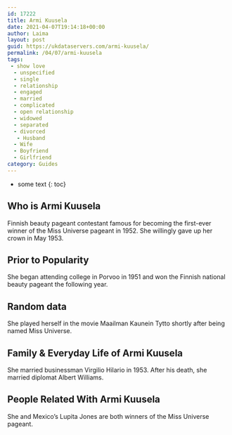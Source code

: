 ```yaml
---
id: 17222
title: Armi Kuusela
date: 2021-04-07T19:14:18+00:00
author: Laima
layout: post
guid: https://ukdataservers.com/armi-kuusela/
permalink: /04/07/armi-kuusela
tags:
 - show love
  - unspecified
  - single
  - relationship
  - engaged
  - married
  - complicated
  - open relationship
  - widowed
  - separated
  - divorced
   - Husband
  - Wife
  - Boyfriend
  - Girlfriend
category: Guides
---
```


* some text
{: toc}


## Who is Armi Kuusela
                  
                  
                  
Finnish beauty pageant contestant famous for becoming the first-ever winner of the Miss Universe pageant in 1952. She willingly gave up her crown in May 1953.
                  
              
            
              
            
                
                
                
## Prior to Popularity
                  
                  
                  
She began attending college in Porvoo in 1951 and won the Finnish national beauty pageant the following year.
                  
              
            
              
            
                
                
                
## Random data
                  
                  
                  
She played herself in the movie Maailman Kaunein Tytto shortly after being named Miss Universe.
                  
              
            
              
            
                
                
                
## Family & Everyday Life of Armi Kuusela
                  
                  
                  
She married businessman Virgilio Hilario in 1953. After his death, she married diplomat Albert Williams.
                  
              
            
              
            
                
                
                
## People Related With Armi Kuusela
                  
                  
                  
She and Mexico&#8217;s Lupita Jones are both winners of the Miss Universe pageant.
                  
              
            
              
            
                
              
            
              
              
            
            
              
            
          
          
          